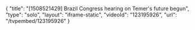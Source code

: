 {
    "title": "[1508521429] Brazil Congress hearing on Temer's future begun",
    "type": "solo",
    "layout": "iframe-static",
    "videoId": "123195926",
    "url": "\/tvpembed\/123195926"
}